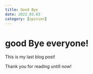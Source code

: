 ```yaml
---
title: Good Bye
date: 2022.03.03
category: [opinion]
---
```


# good Bye everyone!

This is my last blog post!

Thank you for reading untill now!
